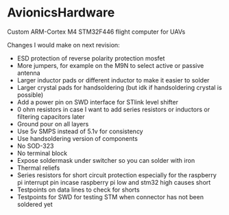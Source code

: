 # AvionicsHardware

Custom ARM-Cortex M4 STM32F446 flight computer for UAVs

Changes I would make on next revision:
- ESD protection of reverse polarity protection mosfet
- More jumpers, for example on the M9N to select active or passive antenna
- Larger inductor pads or different inductor to make it easier to solder
- Larger crystal pads for handsoldering (but idk if handsoldering crystal is possible)
- Add a power pin on SWD interface for STlink level shifter
- 0 ohm resistors in case I want to add series resistors or inductors or filtering capacitors later
- Ground pour on all layers
- Use 5v SMPS instead of 5.1v for consistency
- Use handsoldering version of components
- No SOD-323
- No terminal block
- Expose soldermask under switcher so you can solder with iron
- Thermal reliefs
- Series resistors for short circuit protection especially for the raspberry pi interrupt pin incase raspberry pi low and stm32 high causes short
- Testpoints on data lines to check for shorts
- Testpoints for SWD for testing STM when connector has not been soldered yet
